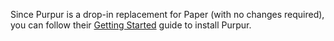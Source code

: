 Since Purpur is a drop-in replacement for Paper (with no changes required), you can follow their [Getting Started](https://docs.papermc.io/paper/getting-started) guide to install Purpur.